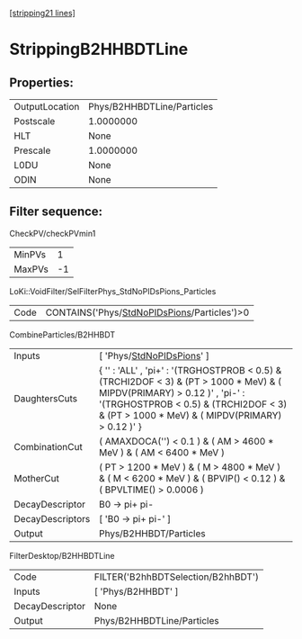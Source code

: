 [[stripping21 lines]](./stripping21-index)

# StrippingB2HHBDTLine

## Properties:

|                |                            |
|----------------|----------------------------|
| OutputLocation | Phys/B2HHBDTLine/Particles |
| Postscale      | 1.0000000                  |
| HLT            | None                       |
| Prescale       | 1.0000000                  |
| L0DU           | None                       |
| ODIN           | None                       |

## Filter sequence:

CheckPV/checkPVmin1

|        |     |
|--------|-----|
| MinPVs | 1   |
| MaxPVs | -1  |

LoKi::VoidFilter/SelFilterPhys_StdNoPIDsPions_Particles

|      |                                                                                              |
|------|----------------------------------------------------------------------------------------------|
| Code | CONTAINS('Phys/[StdNoPIDsPions](./stripping21-commonparticles-stdnopidspions)/Particles')\>0 |

CombineParticles/B2HHBDT

|                  |                                                                                                                                                                                                                              |
|------------------|------------------------------------------------------------------------------------------------------------------------------------------------------------------------------------------------------------------------------|
| Inputs           | [ 'Phys/[StdNoPIDsPions](./stripping21-commonparticles-stdnopidspions)' ]                                                                                                                                                  |
| DaughtersCuts    | { '' : 'ALL' , 'pi+' : '(TRGHOSTPROB \< 0.5) & (TRCHI2DOF \< 3) & (PT \> 1000 \* MeV) & ( MIPDV(PRIMARY) \> 0.12 )' , 'pi-' : '(TRGHOSTPROB \< 0.5) & (TRCHI2DOF \< 3) & (PT \> 1000 \* MeV) & ( MIPDV(PRIMARY) \> 0.12 )' } |
| CombinationCut   | ( AMAXDOCA('') \< 0.1 ) & ( AM \> 4600 \* MeV ) & ( AM \< 6400 \* MeV )                                                                                                                                                      |
| MotherCut        | ( PT \> 1200 \* MeV ) & ( M \> 4800 \* MeV ) & ( M \< 6200 \* MeV ) & ( BPVIP() \< 0.12 ) & ( BPVLTIME() \> 0.0006 )                                                                                                         |
| DecayDescriptor  | B0 -\> pi+ pi-                                                                                                                                                                                                               |
| DecayDescriptors | [ 'B0 -\> pi+ pi-' ]                                                                                                                                                                                                       |
| Output           | Phys/B2HHBDT/Particles                                                                                                                                                                                                       |

FilterDesktop/B2HHBDTLine

|                 |                                    |
|-----------------|------------------------------------|
| Code            | FILTER('B2hhBDTSelection/B2hhBDT') |
| Inputs          | [ 'Phys/B2HHBDT' ]               |
| DecayDescriptor | None                               |
| Output          | Phys/B2HHBDTLine/Particles         |
